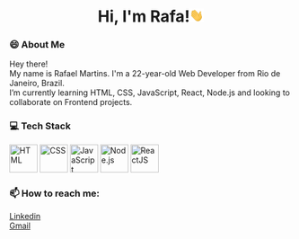 <h1 align="center">Hi, I'm Rafa!<img src="https://raw.githubusercontent.com/ABSphreak/ABSphreak/master/gifs/Hi.gif" width="25px"></h1>

<h3>😄 About Me</h3>
<p>
    Hey there! <br>
    My name is Rafael Martins. I'm a 22-year-old  Web Developer from Rio de Janeiro, Brazil. <br>
    I’m currently learning HTML, CSS, JavaScript, React, Node.js and looking to collaborate on Frontend projects.
</p>

<h3>💻 Tech Stack</h3>
<p>
    <img src="https://media.giphy.com/media/XAxylRMCdpbEWUAvr8/giphy.gif" title="HTML" width="50" height="50"> 
    <img src="https://media.giphy.com/media/fsEaZldNC8A1PJ3mwp/giphy.gif" title="CSS" width="50" height="50">
    <img src="https://media.giphy.com/media/ln7z2eWriiQAllfVcn/giphy.gif" title="JavaScript" width="50" height="50">
    <img src="https://media.giphy.com/media/kdFc8fubgS31b8DsVu/giphy.gif" title="Node.js" width="50" height="50">
    <img src="https://media.giphy.com/media/eNAsjO55tPbgaor7ma/giphy.gif" title="ReactJS" width="50" height="50">
</p>

<h3>📫 How to reach me:</h3> 
<p>
    <a href="https://www.linkedin.com/in/rafael-martins-4221ab1b0/">Linkedin</a> <br>
    <a href="mailto:rafamartins.dev@gmail.com">Gmail</a>
</p>
